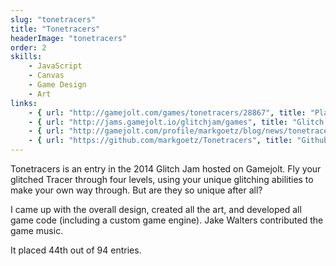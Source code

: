 ```yaml
---
slug: "tonetracers"
title: "Tonetracers"
headerImage: "tonetracers"
order: 2
skills:
    - JavaScript
    - Canvas
    - Game Design
    - Art
links:
    - { url: "http://gamejolt.com/games/tonetracers/28867", title: "Play Tonetracers on Gamejolt" }
    - { url: "http://jams.gamejolt.io/glitchjam/games", title: "Glitch Jam Homepage" }
    - { url: "http://gamejolt.com/profile/markgoetz/blog/news/tonetracers-a-glitchjam-postmortem/14376/", title: "Postmortem Blog Post" }
    - { url: "https://github.com/markgoetz/Tonetracers", title: "Github Repository" }
---
```


Tonetracers is an entry in the 2014 Glitch Jam hosted on Gamejolt. Fly your glitched Tracer through four levels, using your unique glitching abilities to make your own way through. But are they so unique after all?

I came up with the overall design, created all the art, and developed all game code (including a custom game engine).  Jake Walters contributed the game music.

It placed 44th out of 94 entries.
